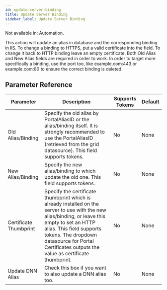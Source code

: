 ```yaml
---
id: update-server-binding
title: Update Server Binding
sidebar_label: Update Server Binding
---
```


Not available in: Automation.


This action will update an alias in database and the corresponding binding in IIS. To change a binding to HTTPS, put a valid certificate into the field. To change it back to HTTP binding leave an empty certificate. Both Old Alias and New Alias fields are required in order to work. In order to target more specifically a binding, use the port too, like example.com:443 or example.com:80 to ensure the correct binding is deleted.

## Parameter Reference
| Parameter | Description | Supports Tokens | Default |
| -- | -- | -- | -- |
| Old Alias/Binding | Specify the old alias by PortalAliasID or the alias/binding itself. It is strongly recommended to use the PortalAliasID (retrieved from the grid datasource). This field supports tokens. | No | None |
| New Alias/Binding | Specify the new alias/binding to which update the old one. This field supports tokens. | No | None |
| Certificate Thumbprint | Specify the certificate thumbprint which is already installed on the server to use with the new alias/binding, or leave this empty to set an HTTP alias. This field supports tokens. The dropdown datasource for Portal Certificates outputs the value as certificate thumbprint. | No | None |
| Update DNN Alias | Check this box if you want to also update a DNN alias too. | No | None |
